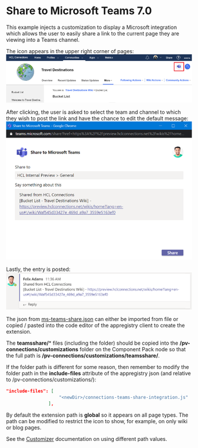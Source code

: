 # Share to Microsoft Teams 7.0
This example injects a customization to display a Microsoft integration which allows the user to easily share a link to the current page they are viewing into a Teams channel.

The icon appears in the upper right corner of pages:  
![Share to Teams](./share-to-teams-icon.png)

After clicking, the user is asked to select the team and channel to which they wish to post the link and have the chance to edit the default message:  
![Choose Teams Channel](./choose-teams-channel.png)

Lastly, the entry is posted:  
![Post to Channel](./post-to-channel.png)

The json from [ms-teams-share.json](./ms-teams-share.json) can either be imported from file or copied / pasted into the code editor of the appregistry client to create the extension.

The **teamsshare/*** files (including the folder) should be copied into the **/pv-connections/customizations** folder on the Component Pack node so that the full path is **/pv-connections/customizations/teamsshare/**. 

If the folder path is different for some reason, then remember to modify the folder path in the **include-files** attribute of the appregistry json (and relative to /pv-connections/customizations/):

```json
"include-files": [
                    "<newDir>/connections-teams-share-integration.js"
                ],
```

By default the extension path is **global** so it appears on all page types. The path can be modified to restrict the icon to show, for example, on only wiki or blog pages.

See the [Customizer](https://github.com/hclcnx/customizer/blob/master/docs/HCLConnectionsCustomizer.md#listing-2-customizer-application-properties) documentation on using different path values.